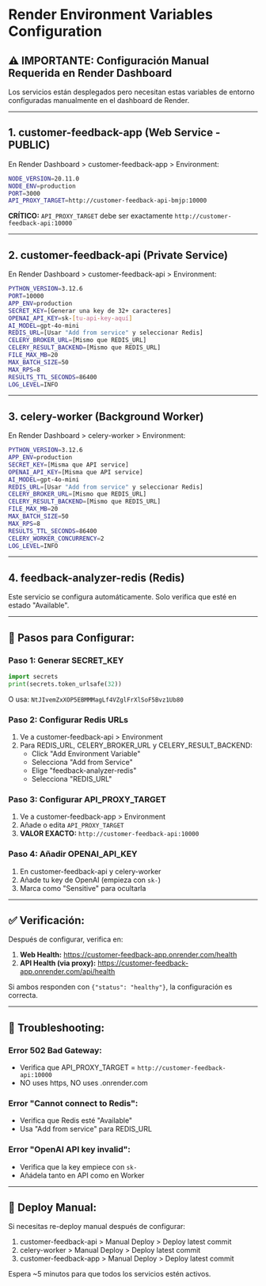 # Render Environment Variables Configuration

## ⚠️ IMPORTANTE: Configuración Manual Requerida en Render Dashboard

Los servicios están desplegados pero necesitan estas variables de entorno configuradas manualmente en el dashboard de Render.

---

## 1. customer-feedback-app (Web Service - PUBLIC)

En Render Dashboard > customer-feedback-app > Environment:

```bash
NODE_VERSION=20.11.0
NODE_ENV=production
PORT=3000
API_PROXY_TARGET=http://customer-feedback-api-bmjp:10000
```

**CRÍTICO:** `API_PROXY_TARGET` debe ser exactamente `http://customer-feedback-api:10000`

---

## 2. customer-feedback-api (Private Service)

En Render Dashboard > customer-feedback-api > Environment:

```bash
PYTHON_VERSION=3.12.6
PORT=10000
APP_ENV=production
SECRET_KEY=[Generar una key de 32+ caracteres]
OPENAI_API_KEY=sk-[tu-api-key-aquí]
AI_MODEL=gpt-4o-mini
REDIS_URL=[Usar "Add from service" y seleccionar Redis]
CELERY_BROKER_URL=[Mismo que REDIS_URL]
CELERY_RESULT_BACKEND=[Mismo que REDIS_URL]
FILE_MAX_MB=20
MAX_BATCH_SIZE=50
MAX_RPS=8
RESULTS_TTL_SECONDS=86400
LOG_LEVEL=INFO
```

---

## 3. celery-worker (Background Worker)

En Render Dashboard > celery-worker > Environment:

```bash
PYTHON_VERSION=3.12.6
APP_ENV=production
SECRET_KEY=[Misma que API service]
OPENAI_API_KEY=[Misma que API service]
AI_MODEL=gpt-4o-mini
REDIS_URL=[Usar "Add from service" y seleccionar Redis]
CELERY_BROKER_URL=[Mismo que REDIS_URL]
CELERY_RESULT_BACKEND=[Mismo que REDIS_URL]
FILE_MAX_MB=20
MAX_BATCH_SIZE=50
MAX_RPS=8
RESULTS_TTL_SECONDS=86400
CELERY_WORKER_CONCURRENCY=2
LOG_LEVEL=INFO
```

---

## 4. feedback-analyzer-redis (Redis)

Este servicio se configura automáticamente. Solo verifica que esté en estado "Available".

---

## 📝 Pasos para Configurar:

### Paso 1: Generar SECRET_KEY
```python
import secrets
print(secrets.token_urlsafe(32))
```
O usa: `NtJIvemZxXOP5EBMMMagLf4VZglFrXlSoF5Bvz1Ub80`

### Paso 2: Configurar Redis URLs
1. Ve a customer-feedback-api > Environment
2. Para REDIS_URL, CELERY_BROKER_URL y CELERY_RESULT_BACKEND:
   - Click "Add Environment Variable"
   - Selecciona "Add from Service"
   - Elige "feedback-analyzer-redis"
   - Selecciona "REDIS_URL"

### Paso 3: Configurar API_PROXY_TARGET
1. Ve a customer-feedback-app > Environment
2. Añade o edita `API_PROXY_TARGET`
3. **VALOR EXACTO:** `http://customer-feedback-api:10000`

### Paso 4: Añadir OPENAI_API_KEY
1. En customer-feedback-api y celery-worker
2. Añade tu key de OpenAI (empieza con `sk-`)
3. Marca como "Sensitive" para ocultarla

---

## ✅ Verificación:

Después de configurar, verifica en:

1. **Web Health:** https://customer-feedback-app.onrender.com/health
2. **API Health (via proxy):** https://customer-feedback-app.onrender.com/api/health

Si ambos responden con `{"status": "healthy"}`, la configuración es correcta.

---

## 🔴 Troubleshooting:

### Error 502 Bad Gateway:
- Verifica que API_PROXY_TARGET = `http://customer-feedback-api:10000`
- NO uses https, NO uses .onrender.com

### Error "Cannot connect to Redis":
- Verifica que Redis esté "Available"
- Usa "Add from service" para REDIS_URL

### Error "OpenAI API key invalid":
- Verifica que la key empiece con `sk-`
- Añádela tanto en API como en Worker

---

## 🚀 Deploy Manual:

Si necesitas re-deploy manual después de configurar:

1. customer-feedback-api > Manual Deploy > Deploy latest commit
2. celery-worker > Manual Deploy > Deploy latest commit
3. customer-feedback-app > Manual Deploy > Deploy latest commit

Espera ~5 minutos para que todos los servicios estén activos.